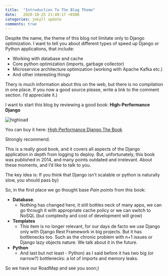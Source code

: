 ```yaml
---
title:  "Introduction To The Blog Theme"
date:   2020-10-25 21:49:17 +0300
categories: jekyll update
comments: true
---
```

Despite the name, the theme of this blog not limitate only to Django optimization. I want to tell you about different types of speed up Django or Python applications, that include:
* Working with database and cache
* Core python optimization (imports, garbage collector)
* Microservice architecture optimization (working with Apache Kafka etc.)
* And other interesting things


Therу is much information about this on the web, but there is no compilation in one place. If you now a good source please, write a link to the comment section. I’d appreciate it.)


I want to start this blog by reviewing a good book: **High-Performance Django**

![highload](/assets/img/highload.png)

You can buy it here: [High Performance Django The Book](https://highperformancedjango.com)

Strongly recommend.


This is a really good book, and it covers all aspects of the Django application in depth from logging to deploy. But, unfortunately, this book was published in 2014, and many points outdated and irrelevant. About these moments, and I’d like to talk to you.


The key idea is: If you think that Django isn’t scalable or python is naturally slow, you should pass by)


So, in the first place we go thought base *Pain points* from this book:
* **Database**. 
	* Nothing has changed here, it still bottles neck of many apps, we can go through it with appropriate cache policy or we can switch to NoSQL (but complexity and cost of development will grow)
* **Templates**
	* This item is no longer relevant, for our days de facto we use Django only with Django Rest Framework in big projects. But it has bottlenecks too. Such as the chronic problem with n+1 issues or Django lazy objects nature. We talk about it in the future.
* **Python**
	* And last but not least - Python) as I said before it has two big (or narrow?) bottlenecks: a lot of imports and memory leaks.


So we have our RoadMap and see you soon;)
